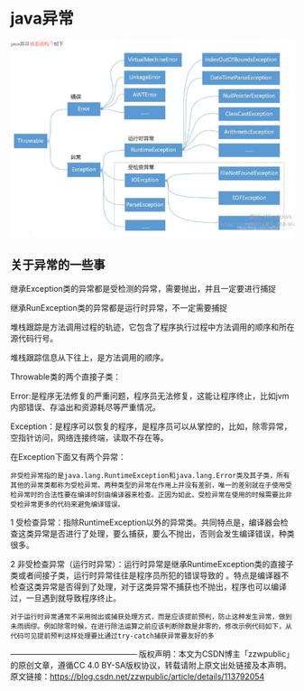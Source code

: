 # java异常

![](../images/execption.png)

## 关于异常的一些事

继承Exception类的异常都是受检测的异常，需要抛出，并且一定要进行捕捉

继承RunException类的异常都是运行时异常，不一定需要捕捉


堆栈跟踪是方法调用过程的轨迹，它包含了程序执行过程中方法调用的顺序和所在源代码行号。

堆栈跟踪信息从下往上，是方法调用的顺序。

Throwable类的两个直接子类：

Error:是程序无法修复的严重问题，程序员无法修复，这能让程序终止，比如jvm内部错误、存溢出和资源耗尽等严重情况。

Exception：是程序可以恢复的程序，是程序员可以从掌控的，比如，除零异常，空指针访问，网络连接终端，读取不存在等。

在Exception下面又有两个异常：

    非受检异常指的是java.lang.RuntimeException和java.lang.Error类及其子类，所有其他的异常类都称为受检异常。两种类型的异常在作用上并没有差别，唯一的差别就在于使用受检异常时的合法性要在编译时刻由编译器来检查。正因为如此，受检异常在使用的时候需要比非受检异常更多的代码来避免编译错误。

1 受检查异常：指除RuntimeException以外的异常类。共同特点是，编译器会检查这类异常是否进行了处理，要么捕获，要么不抛出，否则会发生编译错误，种类很多。

2 非受检查异常（运行时异常）：运行时异常是继承RuntimeException类的直接子类或者间接子类，运行时异常往往是程序员所犯的错误导致的 。特点是编译器不检查这类异常是否得到了处理，对于这类异常不捕获也不抛出，程序也可以编译过，一旦遇到就导致程序终止。

    对于运行时异常通常不采用抛出或捕获处理方式，而是应该提前预判，防止这种发生异常，做到未雨绸缪。例如除零时候，在进行除法运算之前应该判断除数是非零的，修改示例代码如下，从代码可见提前预判这样处理要比通过try-catch捕获异常要友好的多
————————————————
版权声明：本文为CSDN博主「zzwpublic」的原创文章，遵循CC 4.0 BY-SA版权协议，转载请附上原文出处链接及本声明。
原文链接：https://blog.csdn.net/zzwpublic/article/details/113792054